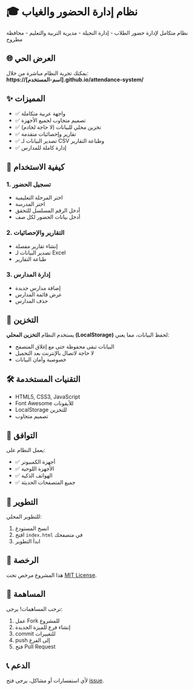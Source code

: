 # 🎓 نظام إدارة الحضور والغياب

نظام متكامل لإدارة حضور الطلاب - إدارة النجيلة - مديرية التربية والتعليم - محافظة مطروح

## 🌐 العرض الحي

يمكنك تجربة النظام مباشرة من خلال:  
**https://[اسم-المستخدم].github.io/attendance-system/**

## ✨ المميزات

- ✅ واجهة عربية متكاملة
- ✅ تصميم متجاوب لجميع الأجهزة
- ✅ تخزين محلي للبيانات (لا حاجة لخادم)
- ✅ تقارير وإحصائيات متقدمة
- ✅ تصدير البيانات لـ CSV وطباعة التقارير
- ✅ إدارة كاملة للمدارس

## 🚀 كيفية الاستخدام

### 1. تسجيل الحضور
- اختر المرحلة التعليمية
- اختر المدرسة
- أدخل الرقم المسلسل للتحقق
- أدخل بيانات الحضور لكل صف

### 2. التقارير والإحصائيات
- إنشاء تقارير مفصلة
- تصدير البيانات لـ Excel
- طباعة التقارير

### 3. إدارة المدارس
- إضافة مدارس جديدة
- عرض قائمة المدارس
- حذف المدارس

## 💾 التخزين

يستخدم النظام **التخزين المحلي (LocalStorage)** لحفظ البيانات، مما يعني:
- البيانات تبقى محفوظة حتى مع إغلاق المتصفح
- لا حاجة لاتصال بالإنترنت بعد التحميل
- خصوصية وأمان البيانات

## 🛠 التقنيات المستخدمة

- HTML5, CSS3, JavaScript
- Font Awesome للأيقونات
- LocalStorage للتخزين
- تصميم متجاوب

## 📱 التوافق

يعمل النظام على:
- ✅ أجهزة الكمبيوتر
- ✅ الأجهزة اللوحية
- ✅ الهواتف الذكية
- ✅ جميع المتصفحات الحديثة

## 🔧 التطوير

للتطوير المحلي:
1. انسخ المستودع
2. افتح `index.html` في متصفحك
3. ابدأ التطوير

## 📄 الرخصة

هذا المشروع مرخص تحت [MIT License](LICENSE).

## 👥 المساهمة

ترحب المساهمات! يرجى:
1. عمل Fork للمشروع
2. إنشاء فرع للميزة الجديدة
3. commit للتغييرات
4. push إلى الفرع
5. فتح Pull Request

## 📞 الدعم

لأي استفسارات أو مشاكل، يرجى فتح [issue](https://github.com/[اسم-المستخدم]/attendance-system/issues).